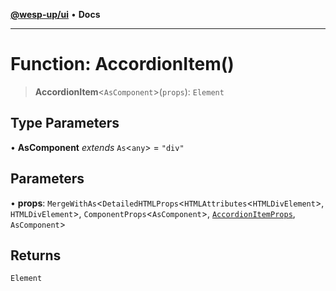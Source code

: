 [**@wesp-up/ui**](../README.md) • **Docs**

---

# Function: AccordionItem()

> **AccordionItem**\<`AsComponent`\>(`props`): `Element`

## Type Parameters

• **AsComponent** _extends_ `As`\<`any`\> = `"div"`

## Parameters

• **props**: `MergeWithAs`\<`DetailedHTMLProps`\<`HTMLAttributes`\<`HTMLDivElement`\>, `HTMLDivElement`\>, `ComponentProps`\<`AsComponent`\>, [`AccordionItemProps`](../interfaces/AccordionItemProps.md), `AsComponent`\>

## Returns

`Element`
